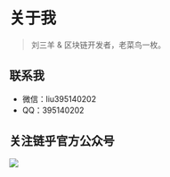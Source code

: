 # 关于我

> 刘三羊 & 区块链开发者，老菜鸟一枚。

## 联系我

- 微信：liu395140202
- QQ：395140202



## 关注链乎官方公众号

![](http://om1c35wrq.bkt.clouddn.com/lianhu.jpg)
